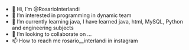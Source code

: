 - 👋 Hi, I’m @RosarioInterlandi
- 👀 I’m interested in programming in dynamic team
- 🌱 I’m currently learning java, I have learned java, html, MySQL, Python and engineering subjects
- 💞️ I’m looking to collaborate on ...
- 📫 How to reach me rosario__interlandi in instagram

<!---
RosarioInterlandi/RosarioInterlandi is a ✨ special ✨ repository because its `README.md` (this file) appears on your GitHub profile.
You can click the Preview link to take a look at your changes.
--->
